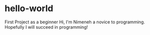 # hello-world
First Project as a beginner
Hi, I'm Nimeneh a novice to programming.
Hopefully I will succeed in programming!
